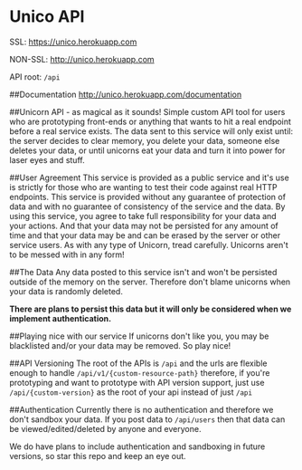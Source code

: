 # Unico API
SSL: https://unico.herokuapp.com

NON-SSL: http://unico.herokuapp.com

API root: `/api`

##Documentation
http://unico.herokuapp.com/documentation

##Unicorn API - as magical as it sounds!
Simple custom API tool for users who are prototyping front-ends or anything that wants to hit a real endpoint before a real service exists.
The data sent to this service will only exist until: the server decides to clear memory, you delete your data, someone else deletes your data,
or until unicorns eat your data and turn it into power for laser eyes and stuff.

##User Agreement
This service is provided as a public service and it's use is strictly for those who are wanting to test their code against real HTTP endpoints.
This service is provided without any guarantee of protection of data and with no guarantee of consistency of the service and the data.
By using this service, you agree to take full responsibility for your data and your actions. And that your data may not be persisted for any
amount of time and that your data may be and can be erased by the server or other service users.
As with any type of Unicorn, tread carefully. Unicorns aren't to be messed with in any form!

##The Data
Any data posted to this service isn't and won't be persisted outside of the memory on the server.
Therefore don't blame unicorns when your data is randomly deleted.

**There are plans to persist this data but it will only be considered when we implement authentication.**

##Playing nice with our service
If unicorns don't like you, you may be blacklisted and/or your data may be removed. So play nice!

##API Versioning
The root of the APIs is `/api` and the urls are flexible enough to handle `/api/v1/{custom-resource-path}` therefore, if you're prototyping and want to
prototype with API version support, just use `/api/{custom-version}` as the root of your api instead of just `/api`

##Authentication
Currently there is no authentication and therefore we don't sandbox your data. If you post data to `/api/users` then that data can be viewed/edited/deleted
by anyone and everyone.

We do have plans to include authentication and sandboxing in future versions, so star this repo and keep an eye out.